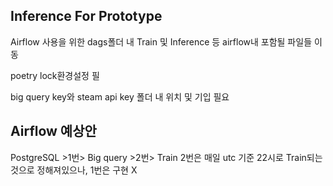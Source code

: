 ## Inference For Prototype

Airflow 사용을 위한 dags폴더 내 Train 및 Inference 등 airflow내 포함될 파일들 이동

poetry lock환경설정 필

big query key와 steam api key 폴더 내 위치 및 기입 필요

## Airflow 예상안

PostgreSQL >1번> Big query >2번> Train
2번은 매일 utc 기준 22시로 Train되는 것으로 정해져있으나, 1번은 구현 X
